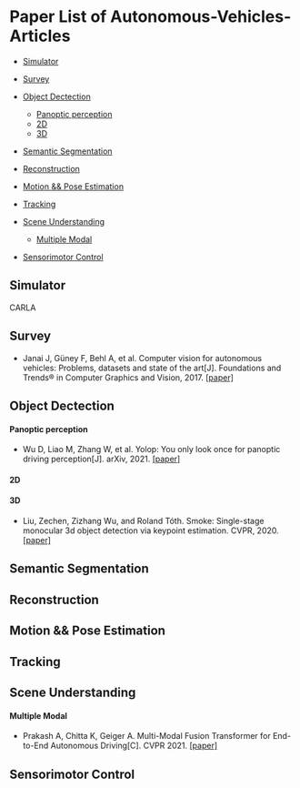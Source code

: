 # Paper List of Autonomous-Vehicles-Articles
- [Simulator](#Simulator)
- [Survey](#Survey)
- [Object Dectection](#Object-Dectection)
  - [Panoptic perception](#Panoptic-perception)
  - [2D](#2D)
  - [3D](#3D)

- [Semantic Segmentation](#Semantic-Segmentation)
- [Reconstruction](#Reconstruction)
- [Motion && Pose Estimation](#Motion-Pose-Estimation)
- [Tracking](#Tracking)
- [Scene Understanding](#Scene-Understanding)
  - [Multiple Modal](#Multiple-Modal)

- [Sensorimotor Control](#Sensorimotor-Control)


## Simulator

CARLA

## Survey

- Janai J, Güney F, Behl A, et al. Computer vision for autonomous vehicles: Problems, datasets and state of the art[J]. Foundations and Trends® in Computer Graphics and Vision, 2017. [[paper]](https://arxiv.org/pdf/1704.05519.pdf)


## Object Dectection

#### Panoptic perception

- Wu D, Liao M, Zhang W, et al. Yolop: You only look once for panoptic driving perception[J]. arXiv, 2021. [[paper]](https://arxiv.org/pdf/2108.11250.pdf)

#### 2D

#### 3D

- Liu, Zechen, Zizhang Wu, and Roland Tóth. Smoke: Single-stage monocular 3d object detection via keypoint estimation. CVPR, 2020. [[paper]](https://arxiv.org/abs/2002.10111)

## Semantic Segmentation

## Reconstruction

## Motion && Pose Estimation

## Tracking

## Scene Understanding

#### Multiple Modal

- Prakash A, Chitta K, Geiger A. Multi-Modal Fusion Transformer for End-to-End Autonomous Driving[C]. CVPR 2021. [[paper]](https://arxiv.org/abs/2104.09224.pdf)

## Sensorimotor Control
